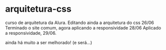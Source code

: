 # arquitetura-css
curso de arquitetura da Alura. 
Editando ainda a arquitetura do css 26/06
Terminado o site comum, agora aplicando a responsividade 28/06
Aplicado a responsividade, 29/06.

ainda há muito a ser melhorado! (e será...)